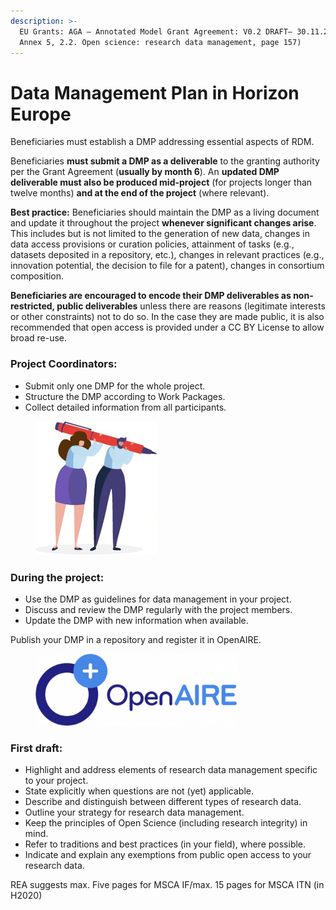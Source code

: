 ```yaml
---
description: >-
  EU Grants: AGA — Annotated Model Grant Agreement: V0.2 DRAFT– 30.11.2021 (HE
  Annex 5, 2.2. Open science: research data management, page 157)
---
```


# Data Management Plan in Horizon Europe

Beneficiaries must establish a DMP addressing essential aspects of RDM.

Beneficiaries **must submit a DMP as a deliverable** to the granting authority per the Grant  Agreement (**usually by month 6**). An **updated DMP deliverable must also be produced mid-project** (for projects longer than twelve months) **and at the end of the project** (where relevant).

**Best practice:** Beneficiaries should maintain the DMP as a living document and update it throughout the project **whenever significant changes arise**. This includes but is not limited to the generation of new data, changes in data access provisions or curation policies, attainment of tasks (e.g., datasets deposited in a  repository, etc.), changes in relevant practices (e.g., innovation potential, the decision to file for a patent),  changes in consortium composition.

**Beneficiaries are encouraged to encode their DMP deliverables as non-restricted, public deliverables** unless there are reasons (legitimate interests or other constraints) not to do so. In the case they are made public, it is also recommended that open access is provided under a CC  BY  License to allow broad re-use.

### Project Coordinators:

* Submit only one DMP for the whole project.
* Structure the DMP according to Work Packages.
* Collect detailed information from all participants.

<figure><img src="../../../../.gitbook/assets/image (76).png" alt="" width="195"><figcaption></figcaption></figure>

### During the project:

* Use the DMP as guidelines for data management in your project.
* Discuss and review the DMP regularly with the project members.
* Update the DMP with new information when available.

Publish your DMP in a repository and register it in OpenAIRE.

<figure><img src="../../../../.gitbook/assets/image (66).png" alt="" width="322"><figcaption></figcaption></figure>

### First draft:

* Highlight and address elements of research data management specific to your project.
* State explicitly when questions are not (yet) applicable.
* Describe and distinguish between different types of research data.
* Outline your strategy for research data management.
* Keep the principles of Open Science (including research integrity) in mind.
* Refer to traditions and best practices (in your field), where possible.
* Indicate and explain any exemptions from public open access to your research data.

REA  suggests max. Five pages for MSCA IF/max. 15 pages for MSCA ITN (in H2020)
